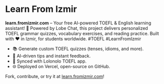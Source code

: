 # Learn From Izmir
**learn.fromizmir.com** – Your free AI-powered TOEFL & English learning assistant! 🚀 Powered by Lobe Chat, this project delivers personalized TOEFL grammar quizzes, vocabulary exercises, and reading practice. Built with ❤️ in Izmir, for students worldwide. #TOEFL #LearnFromIzmir

- 📚 Generate custom TOEFL quizzes (tenses, idioms, and more).
- 🧠 AI-driven tips and instant feedback.
- 📱 Synced with Lolonolo TOEFL app.
- 🌐 Deployed on Vercel, open-source on GitHub.

Fork, contribute, or try it at [learn.fromizmir.com](https://learn.fromizmir.com)!
